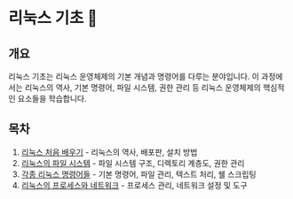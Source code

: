 # 리눅스 기초 🐧

## 개요
리눅스 기초는 리눅스 운영체제의 기본 개념과 명령어를 다루는 분야입니다. 이 과정에서는 리눅스의 역사, 기본 명령어, 파일 시스템, 권한 관리 등 리눅스 운영체제의 핵심적인 요소들을 학습합니다.

## 목차
1. [리눅스 처음 배우기](./1.%20리눅스%20처음%20배우기.md) - 리눅스의 역사, 배포판, 설치 방법
2. [리눅스의 파일 시스템](./2.%20리눅스의%20파일%20시스템.md) - 파일 시스템 구조, 디렉토리 계층도, 권한 관리
3. [각종 리눅스 명령어들](./3.%20각종%20리눅스%20명령어들.md) - 기본 명령어, 파일 관리, 텍스트 처리, 쉘 스크립팅
4. [리눅스의 프로세스와 네트워크](./4.%20리눅스의%20프로세스와%20네트워크.md) - 프로세스 관리, 네트워크 설정 및 도구
